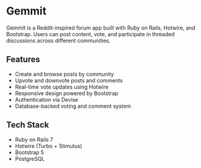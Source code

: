 # Gemmit

Gemmit is a Reddit-inspired forum app built with Ruby on Rails, Hotwire, and Bootstrap. Users can post content, vote, and participate in threaded discussions across different communities.

## Features

- Create and browse posts by community
- Upvote and downvote posts and comments
- Real-time vote updates using Hotwire
- Responsive design powered by Bootstrap
- Authentication via Devise
- Database-backed voting and comment system

## Tech Stack

- Ruby on Rails 7  
- Hotwire (Turbo + Stimulus)  
- Bootstrap 5  
- PostgreSQL 
